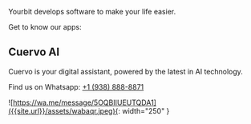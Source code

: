 Yourbit develops software to make your life easier. 

Get to know our apps:

## Cuervo AI

Cuervo is your digital assistant, powered by the latest in AI technology. 

Find us on Whatsapp: [+1 (938) 888-8871](https://wa.me/message/5OQBIIUEUTQDA1) 

![https://wa.me/message/5OQBIIUEUTQDA1]({{site.url}}/assets/wabaqr.jpeg){: width="250" }
